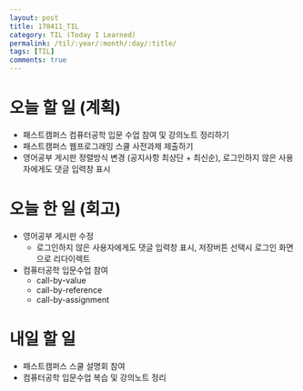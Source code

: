 ```yaml
---
layout: post
title: 170411_TIL
category: TIL (Today I Learned)
permalink: /til/:year/:month/:day/:title/
tags: [TIL]
comments: true
---
```


# 오늘 할 일 (계획)
- 패스트캠퍼스 컴퓨터공학 입문 수업 참여 및 강의노트 정리하기
- 패스트캠퍼스 웹프로그래밍 스쿨 사전과제 제출하기
- 영어공부 게시판 정렬방식 변경 (공지사항 최상단 + 최신순), 로그인하지 않은 사용자에게도 댓글 입력창 표시

# 오늘 한 일 (회고)
- 영어공부 게시판 수정
  - 로그인하지 않은 사용자에게도 댓글 입력창 표시, 저장버튼 선택시 로그인 화면으로 리다이렉트
- 컴퓨터공학 입문수업 참여
  - call-by-value
  - call-by-reference
  - call-by-assignment

# 내일 할 일
- 패스트캠퍼스 스쿨 설명회 참여
- 컴퓨터공학 입문수업 복습 및 강의노트 정리
